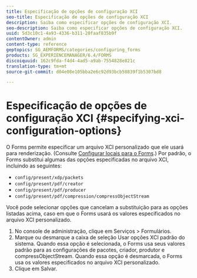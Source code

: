 ```yaml
---
title: Especificação de opções de configuração XCI
seo-title: Especificação de opções de configuração XCI
description: Saiba como especificar opções de configuração XCI.
seo-description: Saiba como especificar opções de configuração XCI.
uuid: 5d3c10c1-4a93-4336-b311-20faaf835b9f
contentOwner: admin
content-type: reference
geptopics: SG_AEMFORMS/categories/configuring_forms
products: SG_EXPERIENCEMANAGER/6.4/FORMS
discoiquuid: 162c9fda-f4d4-4ad5-a9ab-7554828e821c
translation-type: tm+mt
source-git-commit: d04e08e105bba2e6c92d93bcb58839f1b5307bd8

---
```



# Especificação de opções de configuração XCI {#specifying-xci-configuration-options}

O Forms permite especificar um arquivo XCI personalizado que ele usará para renderização. (Consulte [Configurar locais para o Forms](/help/forms/using/admin-help/configuring-locations-forms.md#configuring-locations-for-forms).) Por padrão, o Forms substitui algumas das opções especificadas no arquivo XCI, incluindo as seguintes:

* `config/present/xdp/packets`
* `config/present/pdf/creator`
* `config/present/pdf/producer`
* `config/present/pdf/compression/compressObjectStream`

Você pode selecionar opções que cancelam a substituição para as opções listadas acima, caso em que o Forms usará os valores especificados no arquivo XCI personalizado.

1. No console de administração, clique em Serviços > Formulários.
1. Marque ou desmarque a caixa de seleção Usar opções XCI padrão do sistema. Quando essa opção é selecionada, o Forms usa seus valores padrão para as configurações de pacotes, criador, produtor e compressObjectStream. Quando essa opção é desmarcada, o Forms usa os valores especificados no arquivo XCI personalizado.
1. Clique em Salvar.

